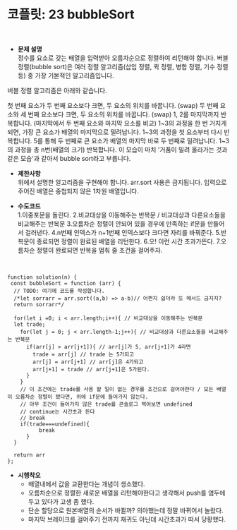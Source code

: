 # 코플릿: 23 bubbleSort
<br/>

- **문제 설명**<br/>
정수를 요소로 갖는 배열을 입력받아 오름차순으로 정렬하여 리턴해야 합니다.
버블 정렬(bubble sort)은 여러 정렬 알고리즘(삽입 정렬, 퀵 정렬, 병합 정렬, 기수 정렬 등) 중 가장 기본적인 알고리즘입니다.

버블 정렬 알고리즘은 아래와 같습니다.

첫 번째 요소가 두 번째 요소보다 크면, 두 요소의 위치를 바꿉니다. (swap)
두 번째 요소와 세 번째 요소보다 크면, 두 요소의 위치를 바꿉니다. (swap)
1, 2를 마지막까지 반복합니다. (마지막에서 두 번째 요소와 마지막 요소를 비교)
1~3의 과정을 한 번 거치게 되면, 가장 큰 요소가 배열의 마지막으로 밀려납니다.
1~3의 과정을 첫 요소부터 다시 반복합니다.
5를 통해 두 번째로 큰 요소가 배열의 마지막 바로 두 번째로 밀려납니다.
1~3의 과정을 총 n번(배열의 크기) 반복합니다.
이 모습이 마치 '거품이 밀려 올라가는 것과 같은 모습'과 같아서 bubble sort라고 부릅니다.
- **제한사항**<br/>
위에서 설명한 알고리즘을 구현해야 합니다.
arr.sort 사용은 금지됩니다.
입력으로 주어진 배열은 중첩되지 않은 1차원 배열입니다.

- **수도코드**<br/>
  1.이중포문을 돌린다.
  2.비교대상을 이동해주는 반복문 / 비교대상과 다른요소들을 비교해주는 반복문
  3.오름차순 정렬이 안되어 있을 경우에 만족하는 if문을 만들어서 걸러낸다.
  4.n번째 인덱스가 n+1번째 인덱스보다 크다면 자리를 바꿔준다.
  5.반복문이 종료되면 정렬이 완료된 배열을 리턴한다.
  6.오! 이런 시간 초과가뜬다.
  7.오름차순 정렬이 완료되면 반복을 멈춰 줄 조건을 걸어주자.

<br/>

```
function solution(n) {
 const bubbleSort = function (arr) {
  // TODO: 여기에 코드를 작성합니다.
  /*let sorrarr = arr.sort((a,b) => a-b)// 어쩐지 쉽더라 또 메서드 금지지?
  return sorrarr*/
    
  for(let i =0; i < arr.length;i++){ // 비교대상을 이동해주는 반복문
  let trade;
    for(let j = 0; j < arr.length-1;j++){ // 비교대상과 다른요소들을 비교해주는 반복문
      if(arr[j] > arr[j+1]){ // arr[j]가 5, arr[j+1]가 4라면
        trade = arr[j] // trade 는 5가되고
        arr[j] = arr[j+1] // arr[j]은 4가되고
        arr[j+1] = trade // arr[j+1]은 5가된다.
      }
    }
    // 이 조건에는 trade를 사용 할 일이 없는 경우를 조건으로 걸어야한다 / 모든 배열이 오름차순 정렬이 됐다면, 위에 if문에 들어가지 않는다.
    // 아무 조건이 들어가지 않은 trade를 콘솔로그 찍어보면 undefined
    // continue는 시간초과 뜬다
    // break
    if(trade===undefined){
          break
      } 
  }

  return arr
};
```

- **시행착오**<br/>
    - 배열내에서 값을 교환한다는 개념이 생소했다.
    - 오름차순으로 정렬한 새로운 배열을 리턴해야한다고 생각해서 push를 염두에 두고 있다가 고생 좀 했다.
    - 단순 할당으로 원본배열의 순서가 바뀔까? 의아했는데 정말 바뀌어서 놀랐다.
    - 마지막 브레이크를 걸어주기 전까지 재귀도 아닌데 시간초과가 떠서 당황했다.
  
